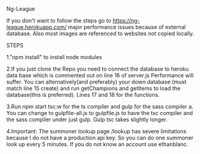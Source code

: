 Ng-League

If you don't want to follow the steps go to https://ng-league.herokuapp.com/ major performance issues because of external database. Also most images are referenced to websites not copied locally.

STEPS

1."npm install" to install node modules

2.If you just clone the Repo you need to connect the database to  heroku data base which is commented out on line 16 of server.js Performance will suffer. You can alternatively(and preferably) your down database (must match line 15 create) and run getChampions and getItems to load the database(this is preferred). Lines 17 and 18 for the functions.
 
3.Run npm start tsc:w for the ts compiler and gulp for the sass compiler
    a. You can change to gulpfile-all.js to gulpfile.js to have the tsc compiler and the sass compiler under just gulp. Gulp tsc takes slightly longer.

4.Important: The summoner lookup page /lookup has severe limitations because I do not have a production api key. So you can do one summoner look up every 5 minutes. If you do not know an account use ethanblanc.

